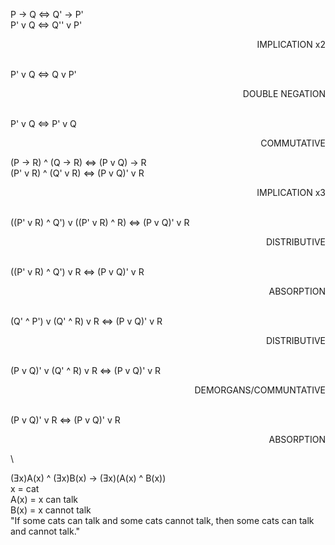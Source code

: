 P -> Q <=> Q' -> P'\
P' v Q <=> Q'' v P'    <p align="right">IMPLICATION x2</p>\
P' v Q <=> Q v P'      <p align="right">DOUBLE NEGATION</p>\
P' v Q <=> P' v Q      <p align="right">COMMUTATIVE</p>

(P -> R) ^ (Q -> R) <=> (P v Q) -> R\
(P' v R) ^ (Q' v R) <=> (P v Q)' v R                      <p align="right">IMPLICATION x3</p>\
((P' v R) ^ Q') v ((P' v R) ^ R) <=> (P v Q)' v R         <p align="right">DISTRIBUTIVE</p>\
((P' v R) ^ Q') v R <=> (P v Q)' v R                      <p align="right">ABSORPTION</p>\
(Q' ^ P') v (Q' ^ R) v R <=> (P v Q)' v R                 <p align="right">DISTRIBUTIVE</p>\
(P v Q)' v (Q' ^ R) v R <=> (P v Q)' v R                  <p align="right">DEMORGANS/COMMUNTATIVE</p>\
(P v Q)' v R <=> (P v Q)' v R                             <p align="right">ABSORPTION</p>\

(Ǝx)A(x) ^ (Ǝx)B(x) -> (Ǝx)(A(x) ^ B(x))\
x = cat\
A(x) = x can talk\
B(x) = x cannot talk\
"If some cats can talk and some cats cannot talk, then some cats can talk and cannot talk."
